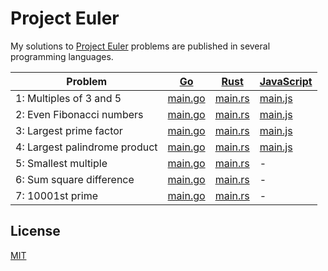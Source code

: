 # Project Euler

My solutions to [Project Euler](https://projecteuler.net/) problems are published in several programming languages.

| Problem                       | [Go](https://kenkyu392.github.io/go-euler-problems)                               | [Rust](https://kenkyu392.github.io/rust-euler-problems)                                         | [JavaScript](https://kenkyu392.github.io/javascript-euler-problems)                       |
| ----------------------------- | --------------------------------------------------------------------------------- | ----------------------------------------------------------------------------------------------- | ----------------------------------------------------------------------------------------- |
| 1: Multiples of 3 and 5       | [main.go](https://github.com/kenkyu392/go-euler-problems/blob/master/001/main.go) | [main.rs](https://github.com/kenkyu392/rust-euler-problems/blob/master/problem-001/src/main.rs) | [main.js](https://github.com/kenkyu392/javascript-euler-problems/blob/master/001/main.js) |
| 2: Even Fibonacci numbers     | [main.go](https://github.com/kenkyu392/go-euler-problems/blob/master/002/main.go) | [main.rs](https://github.com/kenkyu392/rust-euler-problems/blob/master/problem-002/src/main.rs) | [main.js](https://github.com/kenkyu392/javascript-euler-problems/blob/master/002/main.js) |
| 3: Largest prime factor       | [main.go](https://github.com/kenkyu392/go-euler-problems/blob/master/003/main.go) | [main.rs](https://github.com/kenkyu392/rust-euler-problems/blob/master/problem-003/src/main.rs) | [main.js](https://github.com/kenkyu392/javascript-euler-problems/blob/master/003/main.js) |
| 4: Largest palindrome product | [main.go](https://github.com/kenkyu392/go-euler-problems/blob/master/004/main.go) | [main.rs](https://github.com/kenkyu392/rust-euler-problems/blob/master/problem-004/src/main.rs) | [main.js](https://github.com/kenkyu392/javascript-euler-problems/blob/master/004/main.js) |
| 5: Smallest multiple          | [main.go](https://github.com/kenkyu392/go-euler-problems/blob/master/005/main.go) | [main.rs](https://github.com/kenkyu392/rust-euler-problems/blob/master/problem-005/src/main.rs) | -                                                                                         |
| 6: Sum square difference      | [main.go](https://github.com/kenkyu392/go-euler-problems/blob/master/006/main.go) | [main.rs](https://github.com/kenkyu392/rust-euler-problems/blob/master/problem-006/src/main.rs) | -                                                                                         |
| 7: 10001st prime              | [main.go](https://github.com/kenkyu392/go-euler-problems/blob/master/007/main.go) | [main.rs](https://github.com/kenkyu392/rust-euler-problems/blob/master/problem-007/src/main.rs) | -                                                                                         |

## License

[MIT](LICENSE)
